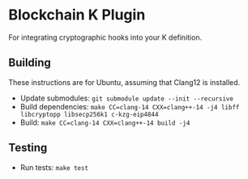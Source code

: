 Blockchain K Plugin
===================

For integrating cryptographic hooks into your K definition.

Building
--------

These instructions are for Ubuntu, assuming that Clang12 is installed.

- Update submodules: `git submodule update --init --recursive`
- Build dependencies: `make CC=clang-14 CXX=clang++-14 -j4 libff libcryptopp libsecp256k1 c-kzg-eip4844`
- Build: `make CC=clang-14 CXX=clang++-14 build -j4`

Testing
-------

- Run tests: `make test`

